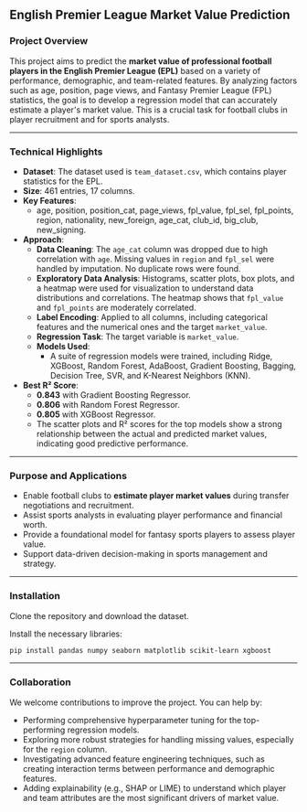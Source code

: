 ## English Premier League Market Value Prediction

### Project Overview

This project aims to predict the **market value of professional football players in the English Premier League (EPL)** based on a variety of performance, demographic, and team-related features. By analyzing factors such as age, position, page views, and Fantasy Premier League (FPL) statistics, the goal is to develop a regression model that can accurately estimate a player's market value. This is a crucial task for football clubs in player recruitment and for sports analysts.

-----

### Technical Highlights

  * **Dataset**: The dataset used is `team_dataset.csv`, which contains player statistics for the EPL.
  * **Size**: 461 entries, 17 columns.
  * **Key Features**:
      * age, position, position\_cat, page\_views, fpl\_value, fpl\_sel, fpl\_points, region, nationality, new\_foreign, age\_cat, club\_id, big\_club, new\_signing.
  * **Approach**:
      * **Data Cleaning**: The `age_cat` column was dropped due to high correlation with `age`. Missing values in `region` and `fpl_sel` were handled by imputation. No duplicate rows were found.
      * **Exploratory Data Analysis**: Histograms, scatter plots, box plots, and a heatmap were used for visualization to understand data distributions and correlations. The heatmap shows that `fpl_value` and `fpl_points` are moderately correlated.
      * **Label Encoding**: Applied to all columns, including categorical features and the numerical ones and the target `market_value`.
      * **Regression Task**: The target variable is `market_value`.
      * **Models Used**:
          * A suite of regression models were trained, including Ridge, XGBoost, Random Forest, AdaBoost, Gradient Boosting, Bagging, Decision Tree, SVR, and K-Nearest Neighbors (KNN).
  * **Best R² Score**:
      * **0.843** with Gradient Boosting Regressor.
      * **0.806** with Random Forest Regressor.
      * **0.805** with XGBoost Regressor.
      * The scatter plots and R² scores for the top models show a strong relationship between the actual and predicted market values, indicating good predictive performance.

-----

### Purpose and Applications

  * Enable football clubs to **estimate player market values** during transfer negotiations and recruitment.
  * Assist sports analysts in evaluating player performance and financial worth.
  * Provide a foundational model for fantasy sports players to assess player value.
  * Support data-driven decision-making in sports management and strategy.

-----

### Installation

Clone the repository and download the dataset.

Install the necessary libraries:

```bash
pip install pandas numpy seaborn matplotlib scikit-learn xgboost
```

-----

### Collaboration

We welcome contributions to improve the project. You can help by:

  * Performing comprehensive hyperparameter tuning for the top-performing regression models.
  * Exploring more robust strategies for handling missing values, especially for the `region` column.
  * Investigating advanced feature engineering techniques, such as creating interaction terms between performance and demographic features.
  * Adding explainability (e.g., SHAP or LIME) to understand which player and team attributes are the most significant drivers of market value.
